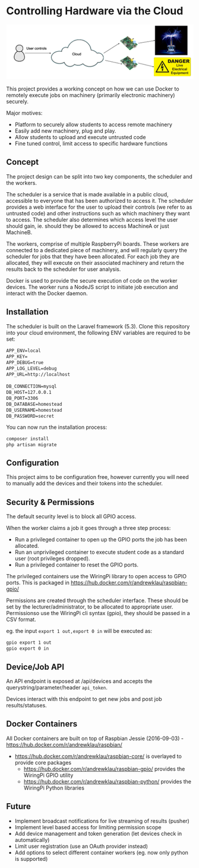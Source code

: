 # Controlling Hardware via the Cloud

![Overview](/public/images/overview.png "Overview")

This project provides a working concept on how we can use Docker to remotely execute
jobs on machinery (primarily electronic machinery) securely.

Major motives:

- Platform to securely allow students to access remote machinery
- Easily add new machinery, plug and play.
- Allow students to upload and execute untrusted code
- Fine tuned control, limit access to specific hardware functions

## Concept

The project design can be split into two key components, the scheduler and the workers.

The scheduler is a service that is made available in a public cloud, accessible to everyone
that has been authorized to access it. The scheduler provides a web interface for the user
to upload their controls (we refer to as untrusted code) and other instructions such as which
machinery they want to access. The scheduler also determines which access level the user should
gain, ie. should they be allowed to access MachineA or just MachineB.

The workers, comprise of multiple RaspberryPi boards. These workers are connected to a dedicated
piece of machinery, and will regularly query the scheduler for jobs that they have been allocated.
For each job they are allocated, they will execute on their associated machinery and return the
results back to the scheduler for user analysis.

Docker is used to provide the secure execution of code on the worker devices. The worker runs a NodeJS
script to initiate job execution and interact with the Docker daemon.

## Installation

The scheduler is built on the Laravel framework (5.3). Clone this repository into your cloud environment,
the following ENV variables are required to be set:

```
APP_ENV=local
APP_KEY=
APP_DEBUG=true
APP_LOG_LEVEL=debug
APP_URL=http://localhost

DB_CONNECTION=mysql
DB_HOST=127.0.0.1
DB_PORT=3306
DB_DATABASE=homestead
DB_USERNAME=homestead
DB_PASSWORD=secret
```

You can now run the installation process:

```
composer install
php artisan migrate
```

## Configuration

This project aims to be configuration free, however currently you will need
to manually add the devices and their tokens into the scheduler.

## Security & Permissions

The default security level is to block all GPIO access.

When the worker claims a job it goes through a three step process:

- Run a privileged container to open up the GPIO ports the job has been allocated.
- Run an unprivileged container to execute student code as a standard user (root privileges dropped).
- Run a privileged container to reset the GPIO ports.

The privileged containers use the WiringPi library to open access to GPIO ports.
This is packaged in https://hub.docker.com/r/andrewklau/raspbian-gpio/

Permissions are created through the scheduler interface. These should be set by the lecturer/administrator,
to be allocated to appropriate user. Permissionso use the WiringPi cli syntax (gpio), they should be passed
in a CSV format.

eg. the input `export 1 out,export 0 in` will be executed as:

```
gpio export 1 out
gpio export 0 in
```

## Device/Job API

An API endpoint is exposed at /api/devices and accepts the querystring/parameter/header `api_token`.

Devices interact with this endpoint to get new jobs and post job results/statuses.

## Docker Containers

All Docker containers are built on top of Raspbian Jessie (2016-09-03) - https://hub.docker.com/r/andrewklau/raspbian/

- https://hub.docker.com/r/andrewklau/raspbian-core/ is overlayed to provide core packages
  - https://hub.docker.com/r/andrewklau/raspbian-gpio/ provides the WiringPi GPIO utility
  - https://hub.docker.com/r/andrewklau/raspbian-python/ provides the WiringPi Python libraries

## Future

- Implement broadcast notifications for live streaming of results (pusher)
- Implement level based access for limiting permission scope
- Add device management and token generation (let devices check in automatically)
- Limit user registration (use an OAuth provider instead)
- Add options to select different container workers (eg. now only python is supported)
